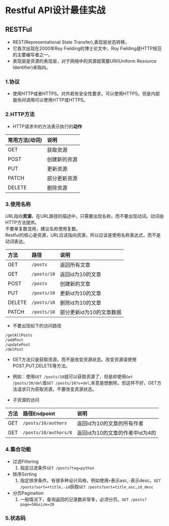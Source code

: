 # Restful API设计最佳实战

## RESTFul

* REST(Representational State Transfer),表现层状态转移。
* 它首次出现在2000年Roy Fielding的博士论文中，Roy Fielding是HTTP规范的主要编写者之一。  
* 表现层是资源的表现层，对于网络中的资源就需要URI(Uniform Resource Identiﬁer)来指向。

### 1.协议

* 使用HTTP或者HTTPS。对外若有安全性要求，可以使用HTTPS。但是内部服务间调用可以使用HTTP或HTTPS。

### 2.HTTP方法

* HTTP请求中的方法表示执行的**动作**

|常用方法(动词)|说明|
|:-----|:----------|
|GET|获取资源|
|POST|创建新的资源|
|PUT|更新资源|
|PATCH|部分更新资源|
|DELETE|删除资源|

### 3.使用名称

URL指向**资源**，在URL路径的描述中，只需要出现名称，而不要出现动词。动词由HTTP方法提供。  
不要单复数混用，建议名称使用复数。  
Restful的核心是资源，URL应该指向资源，所以应该是使用名称表达式，而不是动词表达。

|方法|路径|说明|
|:------|:-------|:----------|
|GET|`/posts`|返回所有文章
|GET|`/posts/10`|返回id为10的文章
|POST|`/posts`|创建新的文章
|PUT|`/posts/10`|更新id为10的文章
|DELETE|`/posts/10`|删除id为10的文章
|PATCH|`/posts/10`|部分更新id为10的文章数据

* 不要出现如下的访问路径

````txt
/getAllPosts
/addPost
/updatePost
/delPost
````

* GET方法只是获取资源，而不是改变资源状态。改变资源请使用POST,PUT,DELETE等方法。
* 例如：使用`GET /posts/10`就可以获取资源了，但是却使用`Get /posts/10/del`或`GET /posts/10?v=del`,本意是想删除。但这样不好，GET方法请求只为获取资源，不要改变资源状态。

* 子资源的访问

|方法|路径Endpoint|说明|
|:--------|:------|:---------|
|GET|`/posts/10/authors`|返回id为10的文章的所有作者
|GET|`/posts/10/authors/8`|返回id为10的文章的作者中id为4的

### 4.集合功能

* 过滤Filtering
    1. 指定过滤条件`GET /posts?tag=python`
* 排序Sorting
    1. 指定排序条件。有很多种设计风格，例如使用`+`表示asc,`-`表示desc。`GET /posts?sort=+title,-id`获取`GET /posts?sort=title_asc,id_desc`
* 分页Pagination
    1. 一般情况下，查询返回的记录数非常多，必须分页。`GET /posts?page=58&size=20`

### 5.状态码

















